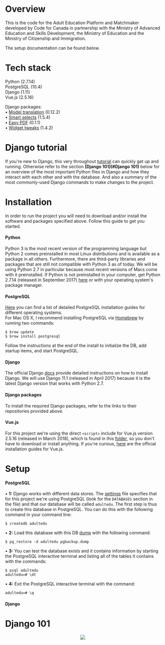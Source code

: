 Overview
======

This is the code for the Adult Education Platform and Matchmaker developed by Code for Canada in partnership with the Ministry of Advanced Education and Skills Development, the Ministry of Education and the Ministry of Citizenship and Immigration.

The setup documentation can be found below.

Tech stack
======
Python (2.7.14)<br />
PostgreSQL (10.4)<br />
Django (1.11)<br />
Vue.js (2.5.16)<br />

Django packages:<br />
• [Model translation](https://djangopackages.org/packages/p/django-modeltranslation/) (0.12.2)<br />
• [Smart selects](https://djangopackages.org/packages/p/django-smart-selects/) (1.5.4)<br />
• [Easy PDF](https://djangopackages.org/packages/p/django-easy-pdf/) (0.1.1)<br />
• [Widget tweaks](https://djangopackages.org/packages/p/django-widget-tweaks/) (1.4.2)<br />

Django tutorial
======
If you're new to Django, this very throughout [tutorial](https://docs.djangoproject.com/en/1.11/intro/tutorial01/) can quickly get up and running. Otherwise refer to the section <b>[Django 101](#Django 101)</b> below for an overview of the most important Python files in Django and how they interact with each other and with the database. And also a summary of the most commonly-used Django commands to make changes to the project.

Installation
======
In order to run the project you will need to download and/or install the software and packages specified above. Follow this guide to get you started. 

#### Python ####
Python 3 is the most recent version of the programming language but Python 2 comes preinstalled in most Linux distributions and is available as a package in all others. Furthermore, there are third-party libraries and packages that are still not compatible with Python 3 as of today. We will be using Python 2.7 in particular because most recent versions of Macs come with it preinstalled. If Python is not preinstalled in your computer, get Python 2.7.14 (released in September 2017) [here](https://www.python.org/downloads/) or with your operating system's package manager. <br />


#### PostgreSQL ####
[Here](https://wiki.postgresql.org/wiki/Detailed_installation_guides) you can find a list of detailed PostgreSQL installation guides for different operating systems. <br />
For Mac OS X, I recommend installing PostgreSQL via [Homebrew](https://brew.sh/) by running two commands:

    $ brew update
    $ brew install postgresql
Follow the instructions at the end of the install to initialize the DB, add startup items, and start PostgreSQL. <br />

#### Django ####
The official Django [docs](https://docs.djangoproject.com/en/1.11/topics/install/) provide detailed instructions on how to install Django. We will use Django 11.1 (released in April 2017) because it is the latest Django version that works with Python 2.7.

#### Django packages ####
To install the required Django packages, refer to the links to their repositories provided above.

#### Vue.js ####
For this project we're using the direct `<script>` include for Vue.js version 2.5.16 (released in March 2018), which is found in this [folder](https://github.com/mendomania/adult-ed-platform/tree/master/osr/static/osr), so you don't have to download or install anything. If you're curious, [here](https://vuejs.org/v2/guide/installation.html) are the official installation guides for Vue.js. 

Setup
======
#### PostgreSQL ####
• <b>1:</b> Django works with different data stores. The [settings](https://github.com/mendomania/adult-ed-platform/blob/master/app/settings.py) file specifies that for this project we're using PostgreSQL (look for the `DATABASES` section in the file) and that our database will be called `adultedu`. The first step is thus to create this database in PostgreSQL. You can do this with the following command in your command line:  

    $ createdb adultedu    
    
• <b>2:</b> Load this database with this DB [dump](https://github.com/mendomania/adult-ed-platform/blob/master/pgbackup.dump) with the following command:  

    $ pg_restore -d adultedu pgbackup.dump
    
• <b>3:</b> You can test the database exists and it contains information by starting the PostgreSQL interactive terminal and listing all of the tables it contains with the commands:  

    $ psql adultedu
    adultedu=# \dt
    
• <b>4:</b> Exit the PostgreSQL interactive terminal with the command:  

    adultedu=# \q    

#### Django ####

Django 101
======
<p align="center">
<img src="https://github.com/mendomania/adult-ed-platform/blob/master/django101.png" align="center">
</p>
